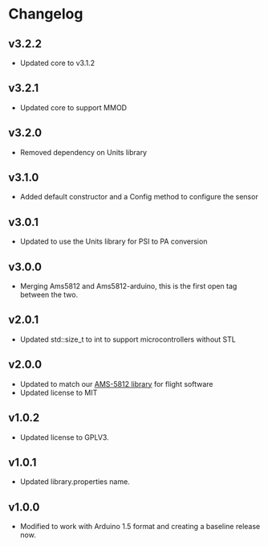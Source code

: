 # Changelog

## v3.2.2
- Updated core to v3.1.2

## v3.2.1
- Updated core to support MMOD

## v3.2.0
- Removed dependency on Units library

## v3.1.0
- Added default constructor and a Config method to configure the sensor

## v3.0.1
- Updated to use the Units library for PSI to PA conversion

## v3.0.0
- Merging Ams5812 and Ams5812-arduino, this is the first open tag between the two.

## v2.0.1
- Updated std::size_t to int to support microcontrollers without STL

## v2.0.0
- Updated to match our [AMS-5812 library](https://github.com/bolderflight/ams5812) for flight software
- Updated license to MIT

## v1.0.2
- Updated license to GPLV3.

## v1.0.1
- Updated library.properties name.

## v1.0.0
- Modified to work with Arduino 1.5 format and creating a baseline release now.
